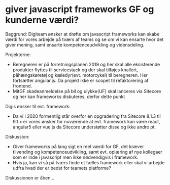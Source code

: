 # giver javascript frameworks GF og kunderne værdi? 

Baggrund:
Digiteam ønsker at drøfte om javascript frameworks kan skabe værdi for vores arbejde på tværs af teams og se om vi kan ensarte hvor det giver mening, samt ensarte kompetenceudvikling og vidensdeling. 

Projekterne:
- Beregneren er på forretningsplanen 2019 og her skal alle eksisterende produkter flyttes til servicestack og der skal tilføjes knallert, påhængskøretøj og kæledyr(evt. motorcykel) til beregneren. Her fortsætter angular.js. Da projekt ikke er scopet til refaktorering af frontend. 
- MitGF skadeanmeldelse på bil og ulykke(UF) skal lanceres via Sitecore og her kan frameworks diskuteres, derfor dette punkt

Digis ønsker til evt. framework:
- Da vi i 2020 formentlig står overfor en opgradering fra Sitecore 8.1.3 til 9.1.x er vores ønsker for nuværende at evt. framework kan være react, angular5 eller vue.js da Sitecore understøtter disse og ikke andre pt. 

Diskussion:
- Giver frameworks på lang sigt en reel værdi for GF, det kræver tilvending og kompetenceudvikling, samt evt. oplæring af nye kollegaer som er inde i javascript men ikke nødvendigvis i framework.
- Hvis ja, kan vi så på tværs finde et fælles framework eller skal vi arbejde udfra hvad der er bedst for teamets platforme?

Diskussionen er åben... 
